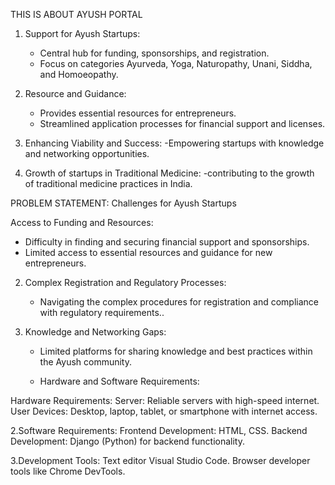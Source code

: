 THIS IS ABOUT AYUSH PORTAL

1. Support for Ayush Startups:
   - Central hub for funding, sponsorships, and registration.
   - Focus on  categories Ayurveda, Yoga, Naturopathy, Unani, Siddha, and Homoeopathy.

2. Resource and Guidance:
   - Provides essential resources for entrepreneurs.
   - Streamlined application processes for financial support and licenses.

3. Enhancing Viability and Success:
   -Empowering startups with knowledge and networking opportunities.

4. Growth of startups in Traditional Medicine:
    -contributing to the growth of traditional medicine practices in India.


PROBLEM STATEMENT:
Challenges for Ayush Startups

Access to Funding and Resources:
   - Difficulty in finding and securing financial support and sponsorships.
   - Limited access to essential resources and guidance for new entrepreneurs.

2. Complex Registration and Regulatory Processes:
   - Navigating the complex procedures for registration and compliance with regulatory requirements..

3. Knowledge and Networking Gaps:
   - Limited platforms for sharing knowledge and best practices within the Ayush community.
  
   - Hardware and Software Requirements:


Hardware Requirements:
Server:
	Reliable servers with high-speed internet.
User Devices:
            Desktop, laptop, tablet, or smartphone with internet access.

2.Software Requirements:
Frontend Development:
HTML, CSS.
        Backend Development:
         Django (Python) for backend functionality.

3.Development Tools:
     	Text editor  Visual Studio Code.
     	Browser developer tools like Chrome DevTools.


